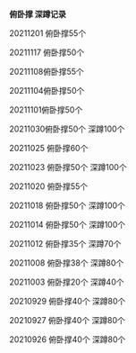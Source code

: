 **俯卧撑 深蹲记录**

20211201 俯卧撑55个

20211117 俯卧撑50个

20211108俯卧撑55个

20211104俯卧撑50个

20211101俯卧撑50个

20211030俯卧撑50个 深蹲100个

20211025 俯卧撑60个

20211023 俯卧撑50个 深蹲100个

20211020 俯卧撑55个

20211018 俯卧撑50个 深蹲100个

20211014 俯卧撑50个 深蹲100个

20211012 俯卧撑35个 深蹲70个

20211008 俯卧撑38个 深蹲80个

20211003 俯卧撑20个 深蹲40个

20210929 俯卧撑40个 深蹲80个

20210927 俯卧撑40个 深蹲80个

20210926 俯卧撑40个 深蹲80个

